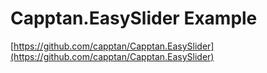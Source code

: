 # Capptan.EasySlider Example
[https://github.com/capptan/Capptan.EasySlider](https://github.com/capptan/Capptan.EasySlider)
